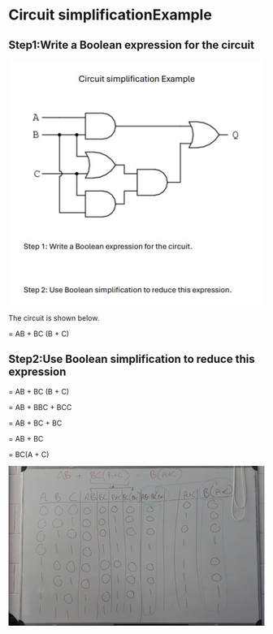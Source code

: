 # Circuit simplificationExample

## Step1:Write a Boolean expression for the circuit

![JPG](CircuitsSimplification.jpg)

The circuit is shown below.

= AB + BC (B + C)

## Step2:Use Boolean simplification to reduce this expression

= AB + BC (B + C)

= AB + BBC + BCC

= AB + BC + BC

= AB + BC

= BC(A + C)

![JPG](ThroughTableForCircuitsSimplification.jpg)
```